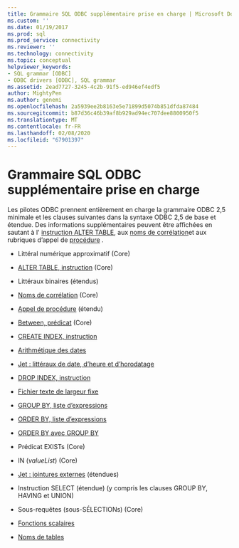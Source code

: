 ```yaml
---
title: Grammaire SQL ODBC supplémentaire prise en charge | Microsoft Docs
ms.custom: ''
ms.date: 01/19/2017
ms.prod: sql
ms.prod_service: connectivity
ms.reviewer: ''
ms.technology: connectivity
ms.topic: conceptual
helpviewer_keywords:
- SQL grammar [ODBC]
- ODBC drivers [ODBC], SQL grammar
ms.assetid: 2ead7727-3245-4c2b-91f5-ed946ef4edf5
author: MightyPen
ms.author: genemi
ms.openlocfilehash: 2a5939ee2b8163e5e71899d5074b851dfda87484
ms.sourcegitcommit: b87d36c46b39af8b929ad94ec707dee8800950f5
ms.translationtype: MT
ms.contentlocale: fr-FR
ms.lasthandoff: 02/08/2020
ms.locfileid: "67901397"
---
```

# <a name="additional-supported-odbc-sql-grammar"></a>Grammaire SQL ODBC supplémentaire prise en charge
Les pilotes ODBC prennent entièrement en charge la grammaire ODBC 2,5 minimale et les clauses suivantes dans la syntaxe ODBC 2,5 de base et étendue. Des informations supplémentaires peuvent être affichées en sautant à l' [instruction ALTER TABLE](../../odbc/microsoft/alter-table-statement.md), aux [noms de corrélation](../../odbc/microsoft/correlation-names.md)et aux rubriques d’appel de [procédure](../../odbc/microsoft/procedure-invocation.md) .  
  
-   Littéral numérique approximatif (Core)  
  
-   [ALTER TABLE, instruction](../../odbc/microsoft/alter-table-statement.md) (Core)  
  
-   Littéraux binaires (étendus)  
  
-   [Noms de corrélation](../../odbc/microsoft/correlation-names.md) (Core)  
  
-   [Appel de procédure](../../odbc/microsoft/procedure-invocation.md) (étendu)  
  
-   [Between, prédicat](../../odbc/microsoft/between-predicate.md) (Core)  
  
-   [CREATE INDEX, instruction](../../odbc/microsoft/create-index-statement.md)  
  
-   [Arithmétique des dates](../../odbc/microsoft/date-arithmetic.md)  
  
-   [Jet : littéraux de date, d’heure et d’horodatage](../../odbc/microsoft/jet-date-time-and-timestamp-literals.md)  
  
-   [DROP INDEX, instruction](../../odbc/microsoft/drop-index-statement.md)  
  
-   [Fichier texte de largeur fixe](../../odbc/microsoft/fixed-width-text-file.md)  
  
-   [GROUP BY, liste d’expressions](../../odbc/microsoft/group-by-expression-list.md)  
  
-   [ORDER BY, liste d’expressions](../../odbc/microsoft/order-by-expression-list.md)  
  
-   [ORDER BY avec GROUP BY](../../odbc/microsoft/order-by-with-group-by.md)  
  
-   Prédicat EXISTs (Core)  
  
-   IN (*valueList*) (Core)  
  
-   [Jet : jointures externes](../../odbc/microsoft/jet-outer-joins.md) (étendues)  
  
-   Instruction SELECT (étendue) (y compris les clauses GROUP BY, HAVING et UNION)  
  
-   Sous-requêtes (sous-SÉLECTIONs) (Core)  
  
-   [Fonctions scalaires](../../odbc/microsoft/scalar-functions.md)  
  
-   [Noms de tables](../../odbc/microsoft/table-names.md)
